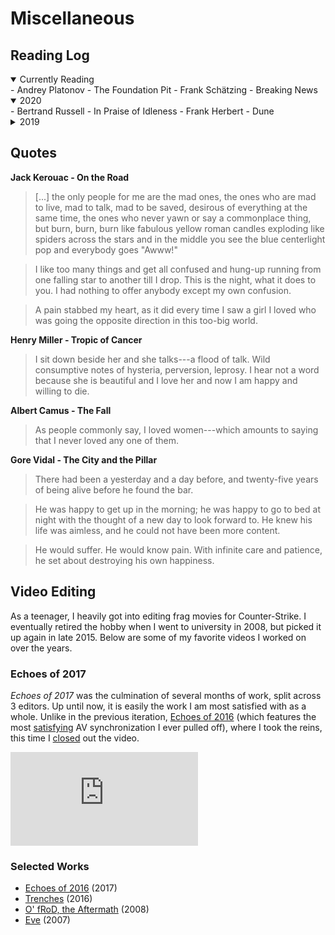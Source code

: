 # Miscellaneous

## Reading Log

<details open><summary>Currently Reading</summary>
- Andrey Platonov - The Foundation Pit
- Frank Schätzing - Breaking News
</details>

<details open><summary>2020</summary>
- Bertrand Russell - In Praise of Idleness
- Frank Herbert - Dune
</details>

<details><summary>2019</summary>
- Harper Lee - To Kill a Mockingbird
- F. Scott Fitzgerald - The Great Gatsby
- Ernest Hemingway - The Sun Also Rises
- David Foster Wallace - This is Water
- Jack Kerouac - On the Road
- Hermann Hesse - Siddhartha
- Philip Pullman - Der Goldene Kompass (Northern Lights)
- Philip Pullman - Das Magische Messer (The Subtle Knife)
- Philip Pullman - Das Bernstein-Teleskop (The Amber Spyglass)
- Henry Miller - Tropic of Cancer
- Matt Ruff - Bad Monkeys
- Friedrich Dürrenmatt - Die Physiker
- Albert Camus - Der Fremde (The Stranger)
- Gore Vidal - The City and the Pillar
- Albert Camus - Der Fall (The Fall)
</details>

## Quotes

**Jack Kerouac - On the Road**

> [...] the only people for me are the mad ones, the ones who are mad to live,
> mad to talk, mad to be saved, desirous of everything at the same time, the
> ones who never yawn or say a commonplace thing, but burn, burn, burn like
> fabulous yellow roman candles exploding like spiders across the stars and in
> the middle you see the blue centerlight pop and everybody goes "Awww!"
<!--  -->
> I like too many things and get all confused and hung-up running from one
> falling star to another till I drop. This is the night, what it does to you.
> I had nothing to offer anybody except my own confusion.
<!--  -->
> A pain stabbed my heart, as it did every time I saw a girl I loved who was
> going the opposite direction in this too-big world.


**Henry Miller - Tropic of Cancer**

> I sit down beside her and she talks---a flood of talk. Wild consumptive notes
> of hysteria, perversion, leprosy. I hear not a word because she is beautiful
> and I love her and now I am happy and willing to die.

**Albert Camus - The Fall**

> As people commonly say, I loved women---which amounts to saying that I never
> loved any one of them.

**Gore Vidal - The City and the Pillar**

> There had been a yesterday and a day before, and twenty-five years of being
> alive before he found the bar.
<!--  -->
> He was happy to get up in the morning; he was happy to go to bed at night
> with the thought of a new day to look forward to. He knew his life was
> aimless, and he could not have been more content.
<!--  -->
> He would suffer. He would know pain. With infinite care and patience, he set
> about destroying his own happiness.

## Video Editing

As a teenager, I heavily got into editing frag movies for Counter-Strike.
I eventually retired the hobby when I went to university in 2008, but picked it
up again in late 2015.
Below are some of my favorite videos I worked on over the years.

### Echoes of 2017

*Echoes of 2017* was the culmination of several months of work, split across
3 editors.
Up until now, it is easily the work I am most satisfied with as a whole.
Unlike in the previous iteration, [Echoes of
2016](https://youtu.be/MO_XwBLHsFE) (which features the most
[satisfying](https://youtu.be/MO_XwBLHsFE?t=178) AV synchronization I ever
pulled off), where I took the reins, this time I
[closed](https://youtu.be/DtJYa5F2ghI?t=458) out the video.

<div class="video">
  <iframe src="https://www.youtube.com/embed/DtJYa5F2ghI" frameborder="0"
          allowfullscreen>
  </iframe>
</div>

### Selected Works

- [Echoes of 2016](https://youtu.be/MO_XwBLHsFE) (2017)
- [Trenches](https://youtu.be/GEtdRpNrWb4) (2016)
- [O' fRoD, the Aftermath](https://youtu.be/34DeJGlylsA) (2008)
- [Eve](https://youtu.be/yZgt4lSz5NA) (2007)

